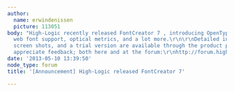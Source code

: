 ```yaml
---
author:
  name: erwindenissen
  picture: 113051
body: "High-Logic recently released FontCreator 7 , introducing OpenType layout features,
  web font support, optical metrics, and a lot more.\r\n\r\nDetailed information,
  screen shots, and a trial version are available through the product page.\r\nhttp://www.high-logic.com/font-editor/fontcreator.html\r\n\r\nWe
  appreciate feedback; both here and at the forum:\r\nhttp://forum.high-logic.com/"
date: '2013-05-10 13:39:50'
node_type: forum
title: '[Announcement] High-Logic released FontCreator 7'

---
```

